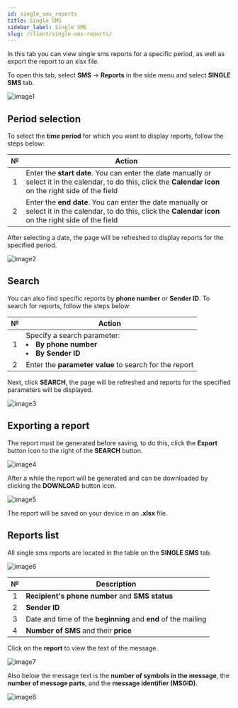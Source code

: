```yaml
---
id: single_sms_reports
title: Single SMS
sidebar_label: Single SMS
slug: /client/single-sms-reports/
---
```


In this tab you can view single sms reports for a specific period, as well as export the report to an xlsx file.

To open this tab, select **SMS** → **Reports** in the side menu and select **SINGLE SMS** tab.

![image1](/img/en/client_reports_single_sms/image1.png)

## Period selection

To select the **time period** for which you want to display reports, follow the steps below:

|  №  | Action |
| :-: | ------ |
| 1 | Enter the **start date**. You can enter the date manually or select it in the calendar, to do this, click the **Calendar icon** on the right side of the field |
| 2 | Enter the **end date**. You can enter the date manually or select it in the calendar, to do this, click the **Calendar icon** on the right side of the field |

After selecting a date, the page will be refreshed to display reports for the specified period.

![image2](/img/en/client_reports_single_sms/image2.png)

## Search

You can also find specific reports by **phone number** or **Sender ID**. To search for reports, follow the steps below:

|  №  | Action |
| :-: | ------ |
| 1 | Specify a search parameter: <li>**By phone number**</li> <li>**By Sender ID**</li> |
| 2 | Enter the **parameter value** to search for the report |

Next, click **SEARCH**, the page will be refreshed and reports for the specified parameters will be displayed.

![image3](/img/en/client_reports_single_sms/image3.png)

## Exporting a report

The report must be generated before saving, to do this, click the **Export** button icon to the right of the **SEARCH** button.

![image4](/img/en/client_reports_single_sms/image4.png)

After a while the report will be generated and can be downloaded by clicking the **DOWNLOAD** button icon.

![image5](/img/en/client_reports_single_sms/image5.png)

The report will be saved on your device in an **.xlsx** file.

## Reports list

All single sms reports are located in the table on the **SINGLE SMS** tab.

![image6](/img/en/client_reports_single_sms/image6.png)

|  №  | Description |
| :-: | ----------- |
| 1 | **Recipient's phone number** and **SMS status** |
| 2 | **Sender ID** |
| 3 | Date and time of the **beginning** and **end** of the mailing |
| 4 | **Number of SMS** and their **price** |

Click on the **report** to view the text of the message.

![image7](/img/en/client_reports_single_sms/image7.png)

Also below the message text is the **number of symbols in the message**, the **number of message parts**, and the **message identifier (MSGID)**.

![image8](/img/en/client_reports_single_sms/image8.png)
